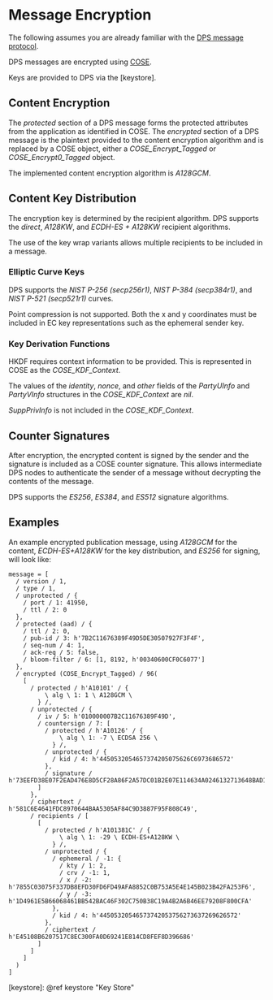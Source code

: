 # Message Encryption
The following assumes you are already familiar with the
[DPS message protocol](Message-Protocol.md).

DPS messages are encrypted using
[COSE](https://tools.ietf.org/html/rfc8152).

Keys are provided to DPS via the [keystore].

## Content Encryption
The *protected* section of a DPS message forms the protected
attributes from the application as identified in COSE.  The
*encrypted* section of a DPS message is the plaintext provided to the
content encryption algorithm and is replaced by a COSE object,
either a *COSE_Encrypt_Tagged* or *COSE_Encrypt0_Tagged* object.

The implemented content encryption algorithm is *A128GCM*.

## Content Key Distribution
The encryption key is determined by the recipient algorithm.  DPS
supports the *direct*, *A128KW*, and *ECDH-ES + A128KW* recipient
algorithms.

The use of the key wrap variants allows multiple recipients to be
included in a message.

### Elliptic Curve Keys
DPS supports the *NIST P-256 (secp256r1)*, *NIST P-384 (secp384r1)*,
and *NIST P-521 (secp521r1)* curves.

Point compression is not supported.  Both the x and y coordinates must
be included in EC key representations such as the ephemeral sender
key.

### Key Derivation Functions
HKDF requires context information to be provided.  This is represented
in COSE as the *COSE_KDF_Context*.

The values of the *identity*, *nonce*, and *other* fields of the
*PartyUInfo* and *PartyVInfo* structures in the *COSE_KDF_Context* are
*nil*.

*SuppPrivInfo* is not included in the *COSE_KDF_Context*.

## Counter Signatures
After encryption, the encrypted content is signed by the sender and
the signature is included as a COSE counter signature.  This allows
intermediate DPS nodes to authenticate the sender of a message without
decrypting the contents of the message.

DPS supports the *ES256*, *ES384*, and *ES512* signature algorithms.

## Examples

An example encrypted publication message, using *A128GCM* for the
content, *ECDH-ES+A128KW* for the key distribution, and *ES256* for
signing, will look like:

~~~
message = [
  / version / 1,
  / type / 1,
  / unprotected / {
    / port / 1: 41950,
    / ttl / 2: 0
  },
  / protected (aad) / {
    / ttl / 2: 0,
    / pub-id / 3: h'7B2C11676389F49D5DE30507927F3F4F',
    / seq-num / 4: 1,
    / ack-req / 5: false,
    / bloom-filter / 6: [1, 8192, h'00340600CF0C6077']
  },
  / encrypted (COSE_Encrypt_Tagged) / 96(
    [
      / protected / h'A10101' / {
          \ alg \ 1: 1 \ A128GCM \
        } /,
      / unprotected / {
        / iv / 5: h'010000007B2C11676389F49D',
        / countersign / 7: [
          / protected / h'A10126' / {
              \ alg \ 1: -7 \ ECDSA 256 \
            } /,
          / unprotected / {
            / kid / 4: h'4450532054657374205075626C6973686572'
          },
          / signature / h'73EEFD38E07F2EAD476E8D5CF28A86F2A57DC01B2E07E114634A0246132713648BAD1BB380DB8C6101AE45046A1B56E4476439B59A0F4AE50B965827BE376DDF'
        ]
      },
      / ciphertext / h'581C6E4641FDC8970644BAA5305AF84C9D3887F95F808C49',
      / recipients / [
        [
          / protected / h'A101381C' / {
              \ alg \ 1: -29 \ ECDH-ES+A128KW \
            } /,
          / unprotected / {
            / ephemeral / -1: {
              / kty / 1: 2,
              / crv / -1: 1,
              / x / -2: h'7855C03075F337DB8EFD30FD6FD49AFA8852C0B753A5E4E145B023B42FA253F6',
              / y / -3: h'1D4961E5B66068461BB542BAC46F302C750B38C19A4B2A6B46EE79208F800CFA'
            },
            / kid / 4: h'44505320546573742053756273637269626572'
          },
          / ciphertext / h'E45108B6207517C8EC300FA0D69241E814CD8FEF8D396686'
        ]
      ]
    ]
  )
]
~~~

[keystore]: @ref keystore "Key Store"
